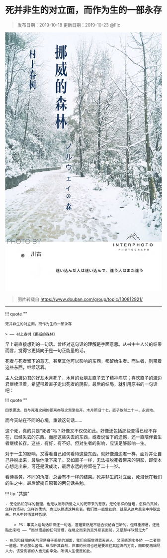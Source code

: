 # 死并非生的对立面，而作为生的一部永存

> 发布日期：2019-10-18 更新日期：2019-10-23 @Flc

![](assets/2019-10-18-01.jpg)

> 图片转载自 https://www.douban.com/group/topic/130812921/ 

----

!!! quote ""

    死并非生的对立面，而作为生的一部永存 

    > —— 村上春树《挪威的森林》

早上最直接想到的一句话。曾经对这句话的理解是字面意思。从书中主人公的结果而言，觉得它更倾向于是一句正能量的话。

死者与死者留下的意志，甚至其他可以影响的东西，都留给生者。而生者，则带着这些东西，继续活着。

主人公渡边君的好友木月死了，木月的女朋友直子去了精神病院；喜欢直子的渡边君继续活着，希望带着直子走出死者的阴影。最后的结局，就引用原书的一句话吧：

!!! quote ""
    
    四季更迭，我与死者之间的距离亦随之渐渐拉开。木月照旧十七，直子依然二十一，永远地。

而今天站在不同的心境，重读这句话……

这个死，真的只是“死者”吗？好像又不仅仅如此。好像还包括那些变得已经不存在，已经失去的东西。而那这些失去的东西，或者说留下的遗憾，还一直陪伴着生者继续长存。这些，有好，有不好。但对生者的影响，应该足够影响一生。

对于一生的影响，又得看自己如何看待这些东西。就好像渡边君一样，面对并让自己挣脱出来，最后他活下来了。又如直子一样，无法摆脱死者带来的阴影，即使本心想走出来，可还是没成功，最后永远的停留在了二十一岁。

看待事务，不同的角度，总会有不一样的结果。死并非生的对立面，死潜伏在我们的生之中。最后留摘自原著的两句话共勉。

!!! tip "共勉"

    - 无论熟知怎样的哲理，也无以消除所爱之人的死带来的悲哀。无论怎样的哲理，怎样的真诚，怎样的坚韧，怎样的柔情，也无以排遣这种悲哀。我们惟一能做到的，就是从这片悲哀中挣脱出来，并从中领悟某种哲理。

        > PS：事实上这句话后面还一句话，道理果然是不适合说给自己听的。但尊重原著，还是贴出来吧 —— “而领悟后的任何哲理，在继之而来的意外悲哀面前，又是那样软弱无力”

    - 在风和日丽的天气里荡舟于美丽的湖面，我们会既觉得蓝天迷人，又深感湖水多娇 ——二者同一道理。不必那么苦恼。纵令听其自然，世事的长河也还是要流往其应流的方向，而即使再竭尽人力，该受伤害的人也无由幸免。所谓人生便是如此。